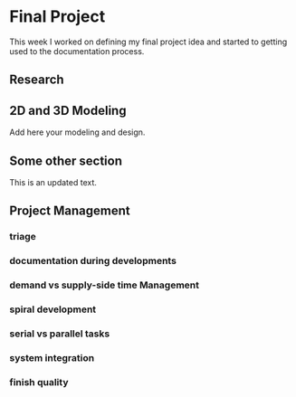 # Final Project


This week I worked on defining my final project idea and started to getting used to the documentation process.

## Research


## 2D and 3D Modeling

Add here your modeling and design.


## Some other section

This is an updated text.

## Project Management

### triage

### documentation during developments

### demand vs supply-side time Management

### spiral development

### serial vs parallel tasks

### system integration

### finish quality
